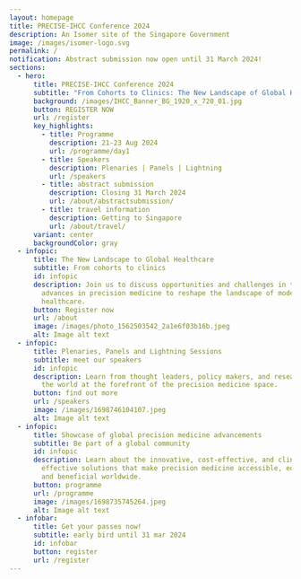 ```yaml
---
layout: homepage
title: PRECISE-IHCC Conference 2024
description: An Isomer site of the Singapore Government
image: /images/isomer-logo.svg
permalink: /
notification: Abstract submission now open until 31 March 2024!
sections:
  - hero:
      title: PRECISE-IHCC Conference 2024
      subtitle: "From Cohorts to Clinics: The New Landscape of Global Healthcare"
      background: /images/IHCC_Banner_BG_1920_x_720_01.jpg
      button: REGISTER NOW
      url: /register
      key_highlights:
        - title: Programme
          description: 21-23 Aug 2024
          url: /programme/day1
        - title: Speakers
          description: Plenaries | Panels | Lightning
          url: /speakers
        - title: abstract submission
          description: Closing 31 March 2024
          url: /about/abstractsubmission/
        - title: travel information
          description: Getting to Singapore
          url: /about/travel/
      variant: center
      backgroundColor: gray
  - infopic:
      title: The New Landscape to Global Healthcare
      subtitle: From cohorts to clinics
      id: infopic
      description: Join us to discuss opportunities and challenges in translating
        advances in precision medicine to reshape the landscape of modern
        healthcare.
      button: Register now
      url: /about
      image: /images/photo_1562503542_2a1e6f03b16b.jpeg
      alt: Image alt text
  - infopic:
      title: Plenaries, Panels and Lightning Sessions
      subtitle: meet our speakers
      id: infopic
      description: Learn from thought leaders, policy makers, and researchers around
        the world at the forefront of the precision medicine space.
      button: find out more
      url: /speakers
      image: /images/1698746104107.jpeg
      alt: Image alt text
  - infopic:
      title: Showcase of global precision medicine advancements
      subtitle: Be part of a global community
      id: infopic
      description: Learn about the innovative, cost-effective, and clinically
        effective solutions that make precision medicine accessible, equitable
        and beneficial worldwide.
      button: programme
      url: /programme
      image: /images/1698735745264.jpeg
      alt: Image alt text
  - infobar:
      title: Get your passes now!
      subtitle: early bird until 31 mar 2024
      id: infobar
      button: register
      url: /register
---
```

